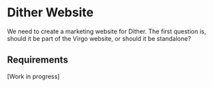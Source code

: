 # Dither Website

We need to create a marketing website for Dither. The first question is, should it be part of the Virgo website, or should it be standalone?

## Requirements

[Work in progress]
